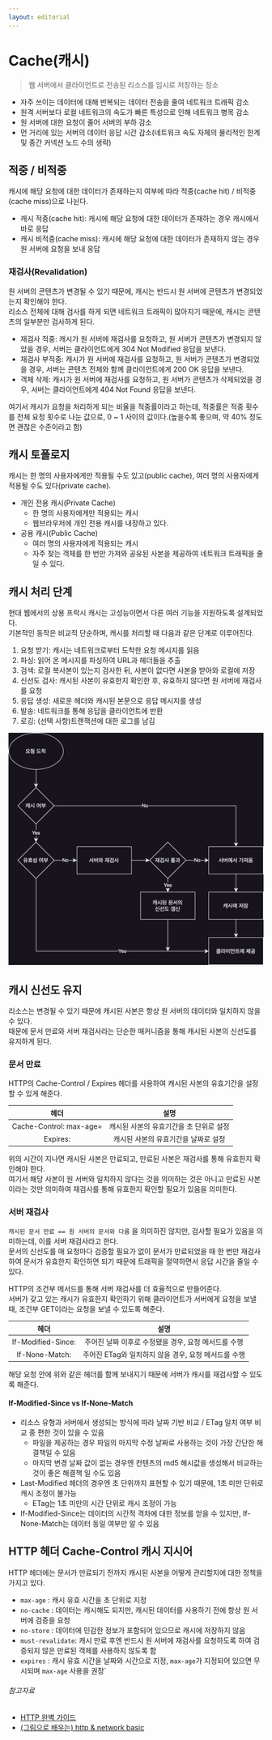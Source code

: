 ```yaml
---
layout: editorial
---
```


# Cache(캐시)

> 웹 서버에서 클라이언트로 전송된 리소스를 임시로 저장하는 장소

- 자주 쓰이는 데이터에 대해 반복되는 데이터 전송을 줄여 네트워크 트래픽 감소
- 원격 서버보다 로컬 네트워크의 속도가 빠른 특성으로 인해 네트워크 병목 감소
- 원 서버에 대한 요청이 줄어 서버의 부하 감소
- 먼 거리에 있는 서버의 데이터 응답 시간 감소(네트워크 속도 자체의 물리적인 한계 및 중간 커넥션 노드 수의 생략)

## 적중 / 비적중

캐시에 해당 요청에 대한 데이터가 존재하는지 여부에 따라 적중(cache hit) / 비적중(cache miss)으로 나뉜다.

- 캐시 적중(cache hit): 캐시에 해당 요청에 대한 데이터가 존재하는 경우 캐시에서 바로 응답
- 캐시 비적중(cache miss): 캐시에 해당 요청에 대한 데이터가 존재하지 않는 경우 원 서버에 요청을 보내 응답

### 재검사(Revalidation)

원 서버의 콘텐츠가 변경될 수 있기 때문에, 캐시는 반드시 원 서버에 콘텐츠가 변경되었는지 확인해야 한다.  
리소스 전체에 대해 검사를 하게 되면 네트워크 트래픽이 많아지기 때문에, 캐시는 콘텐츠의 일부분만 검사하게 된다.

- 재검사 적중: 캐시가 원 서버에 재검사를 요청하고, 원 서버가 콘텐츠가 변경되지 않았을 경우, 서버는 클라이언트에게 304 Not Modified 응답을 보낸다.
- 재검사 부적중: 캐시가 원 서버에 재검사를 요청하고, 원 서버가 콘텐츠가 변경되었을 경우, 서버는 콘텐츠 전체와 함께 클라이언트에게 200 OK 응답을 보낸다.
- 객체 삭제: 캐시가 원 서버에 재검사를 요청하고, 원 서버가 콘텐츠가 삭제되었을 경우, 서버는 클라이언트에게 404 Not Found 응답을 보낸다.

여기서 캐시가 요청을 처리하게 되는 비율을 적중률이라고 하는데, 적중률은 적중 횟수를 전체 요청 횟수로 나눈 값으로, 0 ~ 1 사이의 값이다.(높을수록 좋으며, 약 40% 정도면 괜찮은 수준이라고 함)

## 캐시 토폴로지

캐시는 한 명의 사용자에게만 적용될 수도 있고(public cache), 여러 명의 사용자에게 적용될 수도 있다(private cache).

- 개인 전용 캐시(Private Cache)
    - 한 명의 사용자에게만 적용되는 캐시
    - 웹브라우저에 개인 전용 캐시를 내장하고 있다.
- 공용 캐시(Public Cache)
    - 여러 명의 사용자에게 적용되는 캐시
    - 자주 찾는 객체를 한 번만 가져와 공유된 사본을 제공하여 네트워크 트래픽을 줄일 수 있다.

## 캐시 처리 단계

현대 웹에서의 상용 프락시 캐시는 고성능이면서 다른 여러 기능을 지원하도록 설계되었다.  
기본적인 동작은 비교적 단순하며, 캐시를 처리할 때 다음과 같은 단계로 이루어진다.

1. 요청 받기: 캐시는 네트워크로부터 도착한 요청 메시지를 읽음
2. 파싱: 읽어 온 메시지를 파싱하여 URL과 헤더들을 추출
3. 검색: 로컬 복사본이 있는지 검사한 뒤, 사본이 없다면 사본을 받아와 로컬에 저장
4. 신선도 검사: 캐시된 사본이 유효한지 확인한 후, 유효하지 않다면 원 서버에 재검사를 요청
5. 응답 생성: 새로운 헤더와 캐시된 본문으로 응답 메시지를 생성
6. 발송: 네트워크를 통해 응답을 클라이언트에 반환
7. 로깅: (선택 사항)트랜잭션에 대한 로그를 남김

![Cache Flow Chart](image/cache_flow_chart.png)

## 캐시 신선도 유지

리소스는 변경될 수 있기 때문에 캐시된 사본은 항상 원 서버의 데이터와 일치하지 않을 수 있다.  
때문에 문서 만료와 서버 재검사라는 단순한 매커니즘을 통해 캐시된 사본의 신선도를 유지하게 된다.

### 문서 만료

HTTP의 Cache-Control / Expires 헤더를 사용하여 캐시된 사본의 유효기간을 설정할 수 있게 해준다.

|               헤더                |           설명           |
|:-------------------------------:|:----------------------:|
| Cache-Control: max-age=<second> | 캐시된 사본의 유효기간을 초 단위로 설정 |
|         Expires: <date>         |  캐시된 사본의 유효기간을 날짜로 설정  |

위의 시간이 지나면 캐시된 사본은 만료되고, 만료된 사본은 재검사를 통해 유효한지 확인해야 한다.  
여기서 해당 사본이 원 서버와 일치하지 않다는 것을 의미하는 것은 아니고 만료된 사본이라는 것만 의미하여 재검사를 통해 유효한지 확인할 필요가 있음을 의미한다.

### 서버 재검사

`캐시된 문서 만료 == 원 서버의 문서와 다름` 을 의미하진 않지만, 검사할 필요가 있음을 의미하는데, 이를 서버 재검사라고 한다.  
문서의 신선도를 매 요청마다 검증할 필요가 없이 문서가 만료되었을 때 한 번만 재검사하여 문서가 유효한지 확인하면 되기 때문에 트래픽을 절약하면서 응답 시간을 줄일 수 있다.

HTTP의 조건부 메서드를 통해 서버 재검사를 더 효율적으로 만들어준다.  
서버가 갖고 있는 캐시가 유효한지 확인하기 위해 클라이언트가 서버에게 요청을 보낼 때, 조건부 GET이라는 요청을 보낼 수 있도록 해준다.

|            헤더             |                설명                |
|:-------------------------:|:--------------------------------:|
| If-Modified-Since: <date> |  주어진 날짜 이후로 수정됐을 경우, 요청 메서드를 수행  |
|   If-None-Match: <ETag>   | 주어진 ETag와 일치하지 않을 경우, 요청 메서드를 수행 |

해당 요청 안에 위와 같은 헤더를 함께 보내지기 때문에 서버가 캐시를 재검사할 수 있도록 해준다.

#### If-Modified-Since vs If-None-Match

- 리소스 유형과 서버에서 생성되는 방식에 따라 날짜 기반 비교 / ETag 일치 여부 비교 중 편한 것이 있을 수 있음
    - 파일을 제공하는 경우 파일의 마지막 수정 날짜로 사용하는 것이 가장 간단한 해결책일 수 있음
    - 마지막 변경 날짜 값이 없는 경우엔 컨텐츠의 md5 해시값을 생성해서 비교하는 것이 좋은 해결책 일 수도 있음
- Last-Modified 헤더의 경우엔 초 단위까지 표현할 수 있기 때문에, 1초 미만 단위로 캐시 조정이 불가능
    - ETag는 1초 미만의 시간 단위로 캐시 조정이 가능
- If-Modified-Since는 데이터의 시간적 격차에 대한 정보를 얻을 수 있지만, If-None-Match는 데이터 동일 여부만 알 수 있음

## HTTP 헤더 Cache-Control 캐시 지시어

HTTP 헤더에는 문서가 만료되기 전까지 캐시된 사본을 어떻게 관리할지에 대한 정책을 가지고 있다.

- `max-age` : 캐시 유효 시간을 초 단위로 지정
- `no-cache` : 데이터는 캐시해도 되지만, 캐시된 데이터를 사용하기 전에 항상 원 서버에 검증을 요청
- `no-store` : 데이터에 민감한 정보가 포함되어 있으므로 캐시에 저장하지 않음
- `must-revalidate`: 캐시 만료 후엔 반드시 원 서버에 재검사를 요청하도록 하여 검증되지 않은 만료된 객체를 사용하지 않도록 함
- `expires` : 캐시 유효 시간을 날짜와 시간으로 지정, `max-age`가 지정되어 있으면 무시되며 `max-age` 사용을 권장`

###### 참고자료

- [HTTP 완벽 가이드](https://www.nl.go.kr/seoji/contents/S80100000000.do?schM=intgr_detail_view_isbn&page=1&pageUnit=10&schType=simple&schStr=HTTP+완벽+가이드&isbn=9788966261208&cipId=200309770%2C4096969)
- [(그림으로 배우는) http & network basic](https://www.nl.go.kr/seoji/contents/S80100000000.do?schM=intgr_detail_view_isbn&page=1&pageUnit=10&schType=simple&schStr=9788931447897&isbn=9788931447897&cipId=200443691%2C)